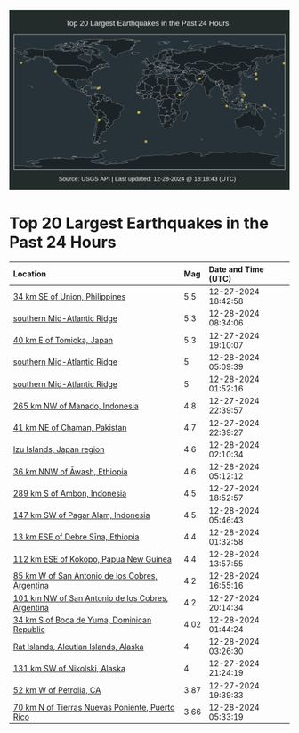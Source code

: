 ![Map](./map.png)

# Top 20 Largest Earthquakes in the Past 24 Hours

| Location | Mag | Date and Time (UTC) |
|:---|:---|:---|
| [34 km SE of Union, Philippines](https://earthquake.usgs.gov/earthquakes/eventpage/us6000pfz1) | 5.5 | 12-27-2024 18:42:58 |
| [southern Mid-Atlantic Ridge](https://earthquake.usgs.gov/earthquakes/eventpage/us6000pg43) | 5.3 | 12-28-2024 08:34:06 |
| [40 km E of Tomioka, Japan](https://earthquake.usgs.gov/earthquakes/eventpage/us6000pfz8) | 5.3 | 12-27-2024 19:10:07 |
| [southern Mid-Atlantic Ridge](https://earthquake.usgs.gov/earthquakes/eventpage/us6000pg3f) | 5 | 12-28-2024 05:09:39 |
| [southern Mid-Atlantic Ridge](https://earthquake.usgs.gov/earthquakes/eventpage/us6000pg2q) | 5 | 12-28-2024 01:52:16 |
| [265 km NW of Manado, Indonesia](https://earthquake.usgs.gov/earthquakes/eventpage/us6000pg12) | 4.8 | 12-27-2024 22:39:57 |
| [41 km NE of Chaman, Pakistan](https://earthquake.usgs.gov/earthquakes/eventpage/us6000pg13) | 4.7 | 12-27-2024 22:39:27 |
| [Izu Islands, Japan region](https://earthquake.usgs.gov/earthquakes/eventpage/us6000pg2u) | 4.6 | 12-28-2024 02:10:34 |
| [36 km NNW of Āwash, Ethiopia](https://earthquake.usgs.gov/earthquakes/eventpage/us6000pg3e) | 4.6 | 12-28-2024 05:12:12 |
| [289 km S of Ambon, Indonesia](https://earthquake.usgs.gov/earthquakes/eventpage/us6000pfz2) | 4.5 | 12-27-2024 18:52:57 |
| [147 km SW of Pagar Alam, Indonesia](https://earthquake.usgs.gov/earthquakes/eventpage/us6000pg3q) | 4.5 | 12-28-2024 05:46:43 |
| [13 km ESE of Debre Sīna, Ethiopia](https://earthquake.usgs.gov/earthquakes/eventpage/us6000pg2n) | 4.4 | 12-28-2024 01:32:58 |
| [112 km ESE of Kokopo, Papua New Guinea](https://earthquake.usgs.gov/earthquakes/eventpage/us6000pg5n) | 4.4 | 12-28-2024 13:57:55 |
| [85 km W of San Antonio de los Cobres, Argentina](https://earthquake.usgs.gov/earthquakes/eventpage/us6000pg60) | 4.2 | 12-28-2024 16:55:16 |
| [101 km NW of San Antonio de los Cobres, Argentina](https://earthquake.usgs.gov/earthquakes/eventpage/us6000pfzz) | 4.2 | 12-27-2024 20:14:34 |
| [34 km S of Boca de Yuma, Dominican Republic](https://earthquake.usgs.gov/earthquakes/eventpage/pr2024363000) | 4.02 | 12-28-2024 01:44:24 |
| [Rat Islands, Aleutian Islands, Alaska](https://earthquake.usgs.gov/earthquakes/eventpage/us6000pg31) | 4 | 12-28-2024 03:26:30 |
| [131 km SW of Nikolski, Alaska](https://earthquake.usgs.gov/earthquakes/eventpage/us6000pg0f) | 4 | 12-27-2024 21:24:19 |
| [52 km W of Petrolia, CA](https://earthquake.usgs.gov/earthquakes/eventpage/nc75108656) | 3.87 | 12-27-2024 19:39:33 |
| [70 km N of Tierras Nuevas Poniente, Puerto Rico](https://earthquake.usgs.gov/earthquakes/eventpage/pr2024363002) | 3.66 | 12-28-2024 05:33:19 |
